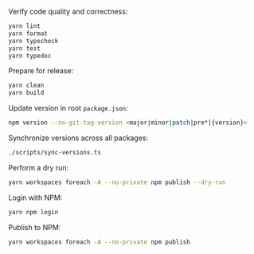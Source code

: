 Verify code quality and correctness:

```bash
yarn lint
yarn format
yarn typecheck
yarn test
yarn typedoc
```

Prepare for release:

```bash
yarn clean
yarn build
```

Update version in root `package.json`:

```bash
npm version --no-git-tag-version <major|minor|patch|pre*|{version}>
```

Synchronize versions across all packages:

```bash
./scripts/sync-versions.ts
```

Perform a dry run:

```bash
yarn workspaces foreach -A --no-private npm publish --dry-run
```

Login with NPM:

```bash
yarn npm login
```

Publish to NPM:

```bash
yarn workspaces foreach -A --no-private npm publish
```
